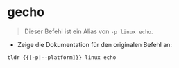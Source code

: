 # gecho

> Dieser Befehl ist ein Alias von `-p linux echo`.

- Zeige die Dokumentation für den originalen Befehl an:

`tldr {{[-p|--platform]}} linux echo`
